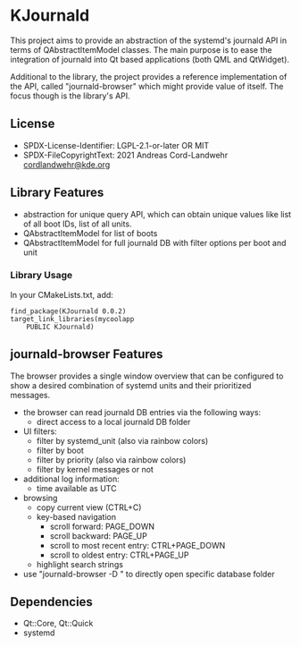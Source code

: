 # KJournald

This project aims to provide an abstraction of the systemd's journald API in terms of QAbstractItemModel classes. The main purpose is to ease the integration of journald into Qt based applications (both QML and QtWidget).

Additional to the library, the project provides a reference implementation of the API, called "journald-browser" which might provide value of itself. The focus though is the library's API.

## License
- SPDX-License-Identifier: LGPL-2.1-or-later OR MIT
- SPDX-FileCopyrightText: 2021 Andreas Cord-Landwehr <cordlandwehr@kde.org>

## Library Features
- abstraction for unique query API, which can obtain unique values like list of all boot IDs, list of all units.
- QAbstractItemModel for list of boots
- QAbstractItemModel for full journald DB with filter options per boot and unit

### Library Usage

In your CMakeLists.txt, add:

```
find_package(KJournald 0.0.2)
target_link_libraries(mycoolapp
    PUBLIC KJournald)
```

## journald-browser Features
The browser provides a single window overview that can be configured to show a desired combination of systemd units and their prioritized messages.

- the browser can read journald DB entries via the following ways:
    - direct access to a local journald DB folder
- UI filters:
    - filter by systemd_unit (also via rainbow colors)
    - filter by boot
    - filter by priority (also via rainbow colors)
    - filter by kernel messages or not
- additional log information:
    - time available as UTC
- browsing
    - copy current view (CTRL+C)
    - key-based navigation
        - scroll forward: PAGE_DOWN
        - scroll backward: PAGE_UP
        - scroll to most recent entry: CTRL+PAGE_DOWN
        - scroll to oldest entry: CTRL+PAGE_UP
    - highlight search strings
- use "journald-browser -D <path>" to directly open specific database folder

## Dependencies
- Qt::Core, Qt::Quick
- systemd

